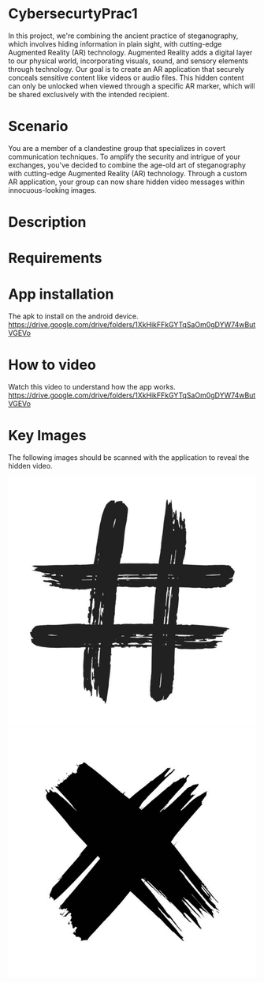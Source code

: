 # CybersecurtyPrac1
In this project, we're combining the ancient practice of steganography, which involves hiding information in plain sight, with cutting-edge Augmented Reality (AR) technology. Augmented Reality adds a digital layer to our physical world, incorporating visuals, sound, and sensory elements through technology. Our goal is to create an AR application that securely conceals sensitive content like videos or audio files. This hidden content can only be unlocked when viewed through a specific AR marker, which will be shared exclusively with the intended recipient.

# Scenario
You are a member of a clandestine group that specializes in covert communication techniques. To amplify the security and intrigue of your exchanges, you've decided to combine the age-old art of steganography with cutting-edge Augmented Reality (AR) technology. Through a custom AR application, your group can now share hidden video messages within innocuous-looking images.

# Description

# Requirements


# App installation
The apk to install on the android device.
https://drive.google.com/drive/folders/1XkHikFFkGYTqSaOm0gDYW74wButVGEVo
# How to video
Watch this video to understand how the app works.
https://drive.google.com/drive/folders/1XkHikFFkGYTqSaOm0gDYW74wButVGEVo
# Key Images
The following images should be scanned with the application to reveal the hidden video.


![plot](https://github.com/PuffyNippleS/CybersecurtyPrac1/blob/main/Assets/Image1.jpg)
![plot](https://github.com/PuffyNippleS/CybersecurtyPrac1/blob/main/Assets/Image2.jpg)
